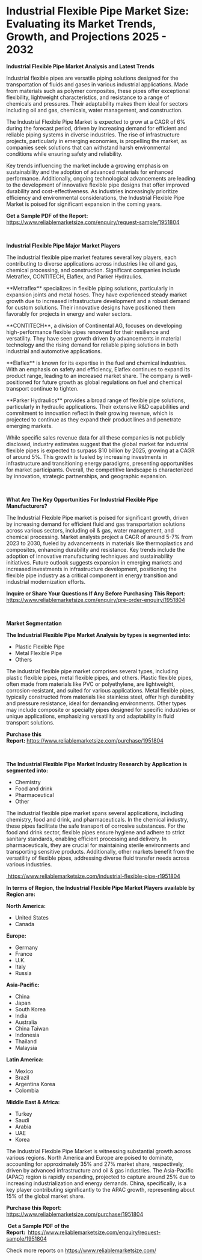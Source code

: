 <p><h1>Industrial Flexible Pipe Market Size: Evaluating its Market Trends, Growth, and Projections 2025 - 2032</h1></p><p><strong>Industrial Flexible Pipe Market Analysis and Latest Trends</strong></p>
<p><p>Industrial flexible pipes are versatile piping solutions designed for the transportation of fluids and gases in various industrial applications. Made from materials such as polymer composites, these pipes offer exceptional flexibility, lightweight characteristics, and resistance to a range of chemicals and pressures. Their adaptability makes them ideal for sectors including oil and gas, chemicals, water management, and construction.</p><p>The Industrial Flexible Pipe Market is expected to grow at a CAGR of 6% during the forecast period, driven by increasing demand for efficient and reliable piping systems in diverse industries. The rise of infrastructure projects, particularly in emerging economies, is propelling the market, as companies seek solutions that can withstand harsh environmental conditions while ensuring safety and reliability.</p><p>Key trends influencing the market include a growing emphasis on sustainability and the adoption of advanced materials for enhanced performance. Additionally, ongoing technological advancements are leading to the development of innovative flexible pipe designs that offer improved durability and cost-effectiveness. As industries increasingly prioritize efficiency and environmental considerations, the Industrial Flexible Pipe Market is poised for significant expansion in the coming years.</p></p>
<p><strong>Get a Sample PDF of the Report:&nbsp;</strong> <a href="https://www.reliablemarketsize.com/enquiry/request-sample/1951804?utm_campaign=3574&utm_medium=2&utm_source=Github&utm_content=ia&utm_term=31032025&utm_id=industrial-flexible-pipe">https://www.reliablemarketsize.com/enquiry/request-sample/1951804</a></p>
<p>&nbsp;</p>
<p><strong>Industrial Flexible Pipe Major Market Players</strong></p>
<p><p>The industrial flexible pipe market features several key players, each contributing to diverse applications across industries like oil and gas, chemical processing, and construction. Significant companies include Metraflex, CONTITECH, Elaflex, and Parker Hydraulics.</p><p>**Metraflex** specializes in flexible piping solutions, particularly in expansion joints and metal hoses. They have experienced steady market growth due to increased infrastructure development and a robust demand for custom solutions. Their innovative designs have positioned them favorably for projects in energy and water sectors.</p><p>**CONTITECH**, a division of Continental AG, focuses on developing high-performance flexible pipes renowned for their resilience and versatility. They have seen growth driven by advancements in material technology and the rising demand for reliable piping solutions in both industrial and automotive applications.</p><p>**Elaflex** is known for its expertise in the fuel and chemical industries. With an emphasis on safety and efficiency, Elaflex continues to expand its product range, leading to an increased market share. The company is well-positioned for future growth as global regulations on fuel and chemical transport continue to tighten.</p><p>**Parker Hydraulics** provides a broad range of flexible pipe solutions, particularly in hydraulic applications. Their extensive R&D capabilities and commitment to innovation reflect in their growing revenue, which is projected to continue as they expand their product lines and penetrate emerging markets.</p><p>While specific sales revenue data for all these companies is not publicly disclosed, industry estimates suggest that the global market for industrial flexible pipes is expected to surpass $10 billion by 2025, growing at a CAGR of around 5%. This growth is fueled by increasing investments in infrastructure and transitioning energy paradigms, presenting opportunities for market participants. Overall, the competitive landscape is characterized by innovation, strategic partnerships, and geographic expansion.</p></p>
<p>&nbsp;</p>
<p><strong>What Are The Key Opportunities For Industrial Flexible Pipe Manufacturers?</strong></p>
<p><p>The Industrial Flexible Pipe market is poised for significant growth, driven by increasing demand for efficient fluid and gas transportation solutions across various sectors, including oil & gas, water management, and chemical processing. Market analysts project a CAGR of around 5-7% from 2023 to 2030, fueled by advancements in materials like thermoplastics and composites, enhancing durability and resistance. Key trends include the adoption of innovative manufacturing techniques and sustainability initiatives. Future outlook suggests expansion in emerging markets and increased investments in infrastructure development, positioning the flexible pipe industry as a critical component in energy transition and industrial modernization efforts.</p></p>
<p><strong>Inquire or Share Your Questions If Any Before Purchasing This Report:</strong> <a href="https://www.reliablemarketsize.com/enquiry/pre-order-enquiry/1951804?utm_campaign=3574&utm_medium=2&utm_source=Github&utm_content=ia&utm_term=31032025&utm_id=industrial-flexible-pipe">https://www.reliablemarketsize.com/enquiry/pre-order-enquiry/1951804</a></p>
<p>&nbsp;</p>
<p><strong>Market Segmentation</strong></p>
<p><strong>The Industrial Flexible Pipe Market Analysis by types is segmented into:</strong></p>
<p><ul><li>Plastic Flexible Pipe</li><li>Metal Flexible Pipe</li><li>Others</li></ul></p>
<p><p>The industrial flexible pipe market comprises several types, including plastic flexible pipes, metal flexible pipes, and others. Plastic flexible pipes, often made from materials like PVC or polyethylene, are lightweight, corrosion-resistant, and suited for various applications. Metal flexible pipes, typically constructed from materials like stainless steel, offer high durability and pressure resistance, ideal for demanding environments. Other types may include composite or specialty pipes designed for specific industries or unique applications, emphasizing versatility and adaptability in fluid transport solutions.</p></p>
<p><strong>Purchase this Report:&nbsp;</strong><a href="https://www.reliablemarketsize.com/purchase/1951804?utm_campaign=3574&utm_medium=2&utm_source=Github&utm_content=ia&utm_term=31032025&utm_id=industrial-flexible-pipe">https://www.reliablemarketsize.com/purchase/1951804</a></p>
<p>&nbsp;</p>
<p><strong>The Industrial Flexible Pipe Market Industry Research by Application is segmented into:</strong></p>
<p><ul><li>Chemistry</li><li>Food and drink</li><li>Pharmaceutical</li><li>Other</li></ul></p>
<p><p>The industrial flexible pipe market spans several applications, including chemistry, food and drink, and pharmaceuticals. In the chemical industry, these pipes facilitate the safe transport of corrosive substances. For the food and drink sector, flexible pipes ensure hygiene and adhere to strict sanitary standards, enabling efficient processing and delivery. In pharmaceuticals, they are crucial for maintaining sterile environments and transporting sensitive products. Additionally, other markets benefit from the versatility of flexible pipes, addressing diverse fluid transfer needs across various industries.</p></p>
<p><a href="https://www.reliablemarketsize.com/industrial-flexible-pipe-r1951804?utm_campaign=3574&utm_medium=2&utm_source=Github&utm_content=ia&utm_term=31032025&utm_id=industrial-flexible-pipe">&nbsp;https://www.reliablemarketsize.com/industrial-flexible-pipe-r1951804</a></p>
<p><strong>In terms of Region, the Industrial Flexible Pipe Market Players available by Region are:</strong></p>
<p>
    <p> <strong> North America: </strong>
        <ul>
            <li>United States</li>
            <li>Canada</li>
        </ul>
        </p> 
    <p> <strong> Europe: </strong>
        <ul>
            <li>Germany</li>
            <li>France</li>
            <li>U.K.</li>
            <li>Italy</li>
            <li>Russia</li>
        </ul>
        </p> 
    <p> <strong> Asia-Pacific: </strong>
        <ul>
            <li>China</li>
            <li>Japan</li>
            <li>South Korea</li>
            <li>India</li>
            <li>Australia</li>
            <li>China Taiwan</li>
            <li>Indonesia</li>
            <li>Thailand</li>
            <li>Malaysia</li>
        </ul>
        </p> 
    <p> <strong> Latin America: </strong>
        <ul>
            <li>Mexico</li>
            <li>Brazil</li>
            <li>Argentina Korea</li>
            <li>Colombia</li>
        </ul>
        </p> 
    <p> <strong> Middle East & Africa: </strong>
        <ul>
            <li>Turkey</li>
            <li>Saudi</li>
            <li>Arabia</li>
            <li>UAE</li>
            <li>Korea</li>
        </ul>
    </p>
    </p>
<p><p>The Industrial Flexible Pipe Market is witnessing substantial growth across various regions. North America and Europe are poised to dominate, accounting for approximately 35% and 27% market share, respectively, driven by advanced infrastructure and oil & gas industries. The Asia-Pacific (APAC) region is rapidly expanding, projected to capture around 25% due to increasing industrialization and energy demands. China, specifically, is a key player contributing significantly to the APAC growth, representing about 15% of the global market share.</p></p>
<p><strong>Purchase this Report: </strong><a href="https://www.reliablemarketsize.com/purchase/1951804?utm_campaign=3574&utm_medium=2&utm_source=Github&utm_content=ia&utm_term=31032025&utm_id=industrial-flexible-pipe">https://www.reliablemarketsize.com/purchase/1951804</a></p>
<p>&nbsp;<strong>Get a Sample PDF of the Report:&nbsp;&nbsp;</strong><a href="https://www.reliablemarketsize.com/enquiry/request-sample/1951804?utm_campaign=3574&utm_medium=2&utm_source=Github&utm_content=ia&utm_term=31032025&utm_id=industrial-flexible-pipe">https://www.reliablemarketsize.com/enquiry/request-sample/1951804</a></p>
<p><strong></strong></p>
<p>Check more reports on <a href="https://www.reliablemarketsize.com/?utm_campaign=3574&utm_medium=2&utm_source=Github&utm_content=ia&utm_term=31032025&utm_id=industrial-flexible-pipe">https://www.reliablemarketsize.com/</a></p>